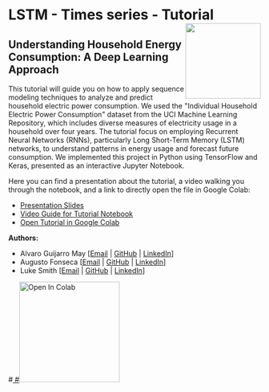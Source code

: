 # LSTM - Times series - Tutorial <img src="https://upload.wikimedia.org/wikipedia/commons/thumb/2/23/Hertie_School_of_Governance_logo.svg/1200px-Hertie_School_of_Governance_logo.svg.png" width="150px" align="right" />
## Understanding Household Energy Consumption: A Deep Learning Approach 

This tutorial will guide you on how to apply sequence modeling techniques to analyze and predict household electric power consumption. We used the "Individual Household Electric Power Consumption" dataset from the UCI Machine Learning Repository, which includes diverse measures of electricity usage in a household over four years. The tutorial focus on employing Recurrent Neural Networks
(RNNs), particularly Long Short-Term Memory (LSTM) networks, to understand patterns in energy usage and forecast future consumption. We implemented this project in Python using TensorFlow and Keras, presented as an interactive Jupyter Notebook.

Here you can find a presentation about the tutorial, a video walking you through the notebook, and a link to directly open the file in Google Colab:

* [Presentation Slides]()
* [Video Guide for Tutorial Notebook]()
* [Open Tutorial in Google Colab](xxxxxxxxxxxxxxx)

**Authors:**

*   Alvaro Guijarro May [[Email](mailto:a.guijarro@students.hertie-school.org) | [GitHub](https://github.com/Alvaroguijarro97) | [LinkedIn](https://www.linkedin.com/in/alvarojoseguijarromay/)]
*   Augusto Fonseca [[Email](mailto:a.fonseca@students.hertie-school.org) | [GitHub](https://github.com/augustofonseca25) | [LinkedIn](https://www.linkedin.com/in/augustofonseca-brazil)]
*   Luke Smith [[Email](mailto:j.halkenhaeusser@students.hertie-school.org) | [GitHub](https://github.com/lasmit17) | [LinkedIn](https://www.linkedin.com/in/luke-a-smith/)]

#<a href="XXXXXXXXXXXXXX" target="_parent">
#<img src="https://colab.research.google.com/assets/colab-badge.svg" alt="Open In Colab" width="200px"/></a>

